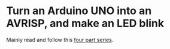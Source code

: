 # Turn an Arduino UNO into an AVRISP, and make an LED blink

Mainly read and follow this [four part series](https://hackaday.com/2010/10/23/avr-programming-introduction/).
